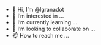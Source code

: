 - 👋 Hi, I’m @lgranadot
- 👀 I’m interested in ...
- 🌱 I’m currently learning ...
- 💞️ I’m looking to collaborate on ...
- 📫 How to reach me ...

<!---
lgranadot/lgranadot is a ✨ special ✨ repository because its `README.md` (this file) appears on your GitHub profile.
You can click the Preview link to take a look at your changes.
--->
